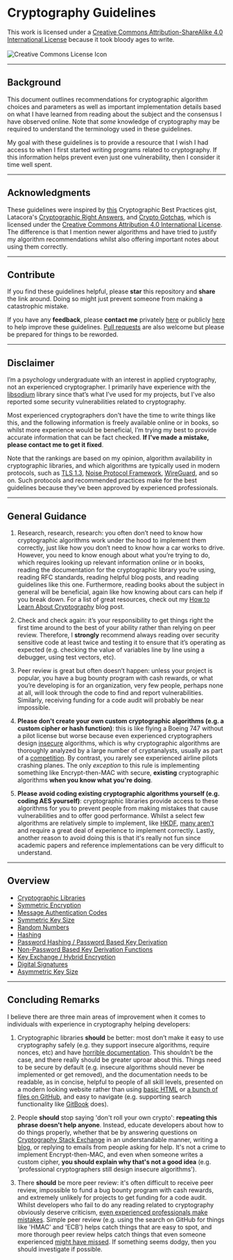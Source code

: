 
[ License ]: https://creativecommons.org/licenses/by-sa/4.0/
[ Creative Commons ]: https://i.creativecommons.org/l/by-sa/4.0/88x31.png
[ Inspiration ]: https://gist.github.com/atoponce/07d8d4c833873be2f68c34f9afc5a78a#file-gistfile1-md
[ Latacora ]: https://latacora.singles/2018/04/03/cryptographic-right-answers.html
[ Gotchas ]: https://github.com/SalusaSecondus/CryptoGotchas
[ Samuel ]: https://samuellucas.com/
[ Discussions ]: https://github.com/samuel-lucas6/Cryptography-Guidelines/discussions
[ Pull Request ]: https://github.com/samuel-lucas6/Cryptography-Guidelines/pulls
[ Libsodium ]: https://doc.libsodium.org/
[ TLS1.3 ]: https://www.davidwong.fr/tls13/
[ Noise Protocol ]: https://noiseprotocol.org/noise.html
[ WireGuard ]: https://www.wireguard.com/protocol/
[ Learn Cryptography ]: https://samuellucas.com/blog/how-to-learn-about-cryptography.html
[ Sha3 ]: https://competitions.cr.yp.to/sha3.html
[ Competition ]: https://competitions.cr.yp.to/index.html
[ Simple Implementation ]: https://datatracker.ietf.org/doc/html/rfc5869
[ Difficult Implementation ]: https://loup-vaillant.fr/articles/implementing-elligator
[ Horrible Documentation ]: https://www.openssl.org/docs/
[ Basic HTML ]: https://nacl.cr.yp.to/index.html
[ Github Files ]: https://github.com/google/tink/tree/master/docs
[ Stack Exchange ]: https://crypto.stackexchange.com/
[ Search Functionality ]: https://doc.libsodium.org/
[ Professional Mistakes ]: https://github.com/agl/ed25519/issues/27
[ Missed Mistakes ]: https://github.com/str4d/rage/issues/195


# Cryptography Guidelines

This work is licensed under a [Creative Commons Attribution-ShareAlike 4.0 International License][ License ] because it took bloody ages to write.
<br>
<br>
![Creative Commons License Icon][ Creative Commons ]


---

## Background

This document outlines recommendations for cryptographic algorithm choices and parameters as well as important implementation details based on what I have learned from reading about the subject and the consensus I have observed online. Note that *some* knowledge of cryptography may be required to understand the terminology used in these guidelines.

My goal with these guidelines is to provide a resource that I wish I had access to when I first started writing programs related to cryptography. If this information helps prevent even just one vulnerability, then I consider it time well spent.

---

## Acknowledgments

These guidelines were inspired by [this][ Inspiration ] Cryptographic Best Practices gist, Latacora's [Cryptographic Right Answers][ Latacora ], and [Crypto Gotchas][ Gotchas ], which is licensed under the [Creative Commons Attribution 4.0 International License][ License ]. The difference is that I mention newer algorithms and have tried to justify my algorithm recommendations whilst also offering important notes about using them correctly.

---

## Contribute

If you find these guidelines helpful, please **star** this repository and **share** the link around. Doing so might just prevent someone from making a catastrophic mistake.

If you have any **feedback**, please **contact me** privately [here][ Samuel ] or publicly [here][ Discussions ] to help improve these guidelines. [Pull requests][ Pull Request ] are also welcome but please be prepared for things to be reworded.

---

## Disclaimer

I’m a psychology undergraduate with an interest in applied cryptography, not an experienced cryptographer. I primarily have experience with the [libsodium][ Libsodium ] library since that’s what I’ve used for my projects, but I've also reported some security vulnerabilities related to cryptography.

Most experienced cryptographers don't have the time to write things like this, and the following information is freely available online or in books, so whilst more experience would be beneficial, I’m trying my best to provide accurate information that can be fact checked. **If I've made a mistake, please contact me to get it fixed**.

Note that the rankings are based on my opinion, algorithm availability in cryptographic libraries, and which algorithms are typically used in modern protocols, such as [TLS 1.3][ TLS1.3 ], [Noise Protocol Framework][ Noise Protocol ], [WireGuard][ WireGuard ], and so on. Such protocols and recommended practices make for the best guidelines because they’ve been approved by experienced professionals.

---

## General Guidance

1. Research, research, research: you often don’t need to know how cryptographic algorithms work under the hood to implement them correctly, just like how you don’t need to know how a car works to drive. However, you need to know enough about what you’re trying to do, which requires looking up relevant information online or in books, reading the documentation for the cryptographic library you’re using, reading RFC standards, reading helpful blog posts, and reading guidelines like this one. Furthermore, reading books about the subject in general will be beneficial, again like how knowing about cars can help if you break down. For a list of great resources, check out my [How to Learn About Cryptography][ Learn Cryptography ] blog post.

2. Check and check again: it’s your responsibility to get things right the first time around to the best of your ability rather than relying on peer review. Therefore, I **strongly** recommend always reading over security sensitive code at least twice and testing it to ensure that it’s operating as expected (e.g. checking the value of variables line by line using a debugger, using test vectors, etc).

3. Peer review is great but often doesn’t happen: unless your project is popular, you have a bug bounty program with cash rewards, or what you’re developing is for an organization, very few people, perhaps none at all, will look through the code to find and report vulnerabilities. Similarly, receiving funding for a code audit will probably be near impossible.

4. **Please don't create your own custom cryptographic algorithms (e.g. a custom cipher or hash function)**: this is like flying a Boeing 747 without a pilot license but worse because even experienced cryptographers design [insecure][ Sha3 ] algorithms, which is why cryptographic algorithms are thoroughly analyzed by a large number of cryptanalysts, usually as part of a [competition][ Competition ]. By contrast, you rarely see experienced airline pilots crashing planes. The only *exception* to this rule is implementing something like Encrypt-then-MAC with secure, **existing** cryptographic algorithms **when you know what you're doing**.

5. **Please avoid coding existing cryptographic algorithms yourself (e.g. coding AES yourself)**: cryptographic libraries provide access to these algorithms for you to prevent people from making mistakes that cause vulnerabilities and to offer good performance. Whilst a select few algorithms are relatively simple to implement, like [HKDF][ Simple Implementation ], [many aren't][ Difficult Implementation ] and require a great deal of experience to implement correctly. Lastly, another reason to avoid doing this is that it's really not fun since academic papers and reference implementations can be very difficult to understand.

---

## Overview

- [ Cryptographic Libraries ]( ./Sections/Libraries.md )
- [ Symmetric Encryption ]( ./Sections/Symmetric%20Encryption.md )
- [ Message Authentication Codes ]( ./Sections/Message%20Authentication.md )
- [ Symmetric Key Size ]( ./Sections/Symmetric%20Keys.md )
- [ Random Numbers ]( ./Sections/Random%20Numbers.md )
- [ Hashing ]( ./Sections/Hashing.md )
- [ Password Hashing / Password Based Key Derivation ]( ./Sections/Key%20Derivation%20-%20Password.md )
- [ Non-Password Based Key Derivation Functions ]( ./Sections/Key%20Derivation%20-%20NonPassword.md )
- [ Key Exchange / Hybrid Encryption ]( ./Sections/Hybrid%20Encryption.md )
- [ Digital Signatures ]( ./Sections/Digital%20Signatures.md )
- [ Asymmetric Key Size ]( ./Sections/Asymmetric%20Keys.md )

---

## Concluding Remarks

I believe there are three main areas of improvement when it comes to individuals with experience in cryptography helping developers:

1. Cryptographic libraries **should** be better: most don’t make it easy to use cryptography safely (e.g. they support insecure algorithms, require nonces, etc) and have [horrible documentation][ Horrible Documentation ]. This shouldn’t be the case, and there really should be greater uproar about this. Things need to be secure by default (e.g. insecure algorithms should never be implemented or get removed), and the documentation needs to be readable, as in concise, helpful to people of all skill levels, presented on a modern looking website rather than using [basic HTML][ Basic HTML ] or [a bunch of files on GitHub][ Github Files ], and easy to navigate (e.g. supporting search functionality like [GitBook][ Search Functionality ] does).

2. People **should** stop saying 'don't roll your own crypto': **repeating this phrase doesn't help anyone**. Instead, educate developers about how to do things properly, whether that be by answering questions on [Cryptography Stack Exchange][ Stack Exchange ] in an understandable manner, writing a [blog](https://soatok.blog/), or replying to emails from people asking for help. It's not a crime to implement Encrypt-then-MAC, and even when someone writes a custom cipher, **you should explain why that's not a good idea** (e.g. 'professional cryptographers still design insecure algorithms').

3. There **should** be more peer review: it's often difficult to receive peer review, impossible to fund a bug bounty program with cash rewards, and extremely unlikely for projects to get funding for a code audit. Whilst developers who fail to do any reading related to cryptography obviously deserve criticism, [even experienced professionals make mistakes][ Professional Mistakes ]. Simple peer review (e.g. using the search on GitHub for things like 'HMAC' and 'ECB') helps catch things that are easy to spot, and more thorough peer review helps catch things that even someone experienced [might have missed][ Missed Mistakes ]. If something seems dodgy, then you should investigate if possible.
